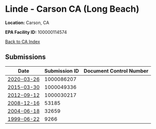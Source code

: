 # Linde - Carson CA (Long Beach)

**Location:** Carson, CA

**EPA Facility ID:** 100000114574

[Back to CA Index](../../index.md)

## Submissions

| Date | Submission ID | Document Control Number |
|------|--------------|-------------------------|
| [2020-03-26](submissions/1000086207.md) | 1000086207 |  |
| [2015-03-30](submissions/1000049336.md) | 1000049336 |  |
| [2012-09-12](submissions/1000030217.md) | 1000030217 |  |
| [2008-12-16](submissions/53185.md) | 53185 |  |
| [2004-06-18](submissions/32659.md) | 32659 |  |
| [1999-06-22](submissions/9266.md) | 9266 |  |
